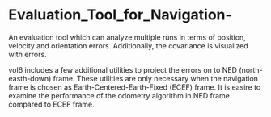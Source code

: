 # Evaluation_Tool_for_Navigation-
An evaluation tool which can analyze multiple runs in terms of position, velocity and orientation errors. Additionally, the covariance is visualized with errors. 

vol6 includes a few additional utilities to project the errors on to NED (north-easth-down) frame. These utilities are only necessary when the navigation frame is chosen as Earth-Centered-Earth-Fixed (ECEF) frame. It is easire to examine the performance of the odometry algorithm in NED frame compared to ECEF frame.  
